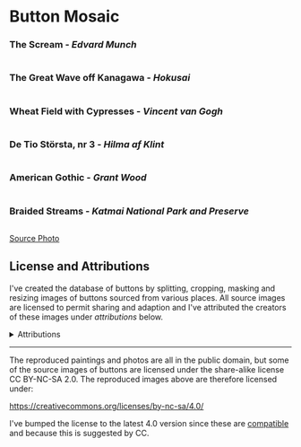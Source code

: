 # Button Mosaic

### The Scream - *Edvard Munch*

<div about="output_images/the-scream.jpg">
  <img src="output_images/the-scream.jpg" alt title="38888 buttons" />
  <a rel="license" href="https://creativecommons.org/licenses/by-nc-sa/4.0/"></a>
</div>

### The Great Wave off Kanagawa - *Hokusai*

<div about="output_images/great-wave-off-kanagawa.jpg">
  <img src="output_images/great-wave-off-kanagawa.jpg" alt title="17403 buttons" />
  <a rel="license" href="https://creativecommons.org/licenses/by-nc-sa/4.0/"></a>
</div>

### Wheat Field with Cypresses - *Vincent van Gogh*

<div about="output_images/wheat-field-with-cypresses.jpg">
	<img src="output_images/wheat-field-with-cypresses.jpg" alt title="16868 buttons" />
	<a rel="license" href="https://creativecommons.org/licenses/by-nc-sa/4.0/"></a>
</div>

### De Tio Största, nr 3 - *Hilma af Klint*

<div about="output_images/de-tio-största-nr-3.jpg">
	<img src="output_images/de-tio-största-nr-3.jpg" alt title="30852 buttons" />
	<a rel="license" href="https://creativecommons.org/licenses/by-nc-sa/4.0/"></a>
</div>

### American Gothic - *Grant Wood*

<div about="output_images/american-gothic.jpg">
  <img src="output_images/american-gothic.jpg" alt title="17502 buttons"/>
  <a rel="license" href="https://creativecommons.org/licenses/by-nc-sa/4.0/"></a>
</div>

### Braided Streams - *Katmai National Park and Preserve*

<div about="output_images/braided-streams.jpg">
	<img src="output_images/braided-streams.jpg" alt title="24675 buttons" />
	<a rel="license" href="https://creativecommons.org/licenses/by-nc-sa/4.0/"></a>
</div>

[Source Photo](https://www.flickr.com/photos/katmainps/43417091514)

## License and Attributions

I've created the database of buttons by splitting, cropping, masking and resizing images of buttons sourced from various places. All source images are licensed to permit sharing and adaption and I've attributed the creators of these images under *attributions* below.

<details><summary>Attributions</summary>
<br/>
<p>I've sourced the images of buttons from the following creators:</p>

<pre>
Creator: <a href="https://www.flickr.com/people/93410621@N05">https://www.flickr.com/people/93410621@N05</a>
License: <a href="https://creativecommons.org/licenses/by-nc-sa/2.0/">https://creativecommons.org/licenses/by-nc-sa/2.0/</a>
</pre>
<pre> 
Creator: <a href="https://www.flickr.com/people/106074308@N06/">https://www.flickr.com/people/106074308@N06/</a>
License: <a href="https://creativecommons.org/licenses/by/2.0/">https://creativecommons.org/licenses/by/2.0/</a>
</pre>
<pre> 
Creator: <a href="https://www.flickr.com/people/volvob12b/">https://www.flickr.com/people/volvob12b/</a>
License: <a href="https://creativecommons.org/publicdomain/zero/1.0/">https://creativecommons.org/publicdomain/zero/1.0/</a>
</pre>
<pre> 
Creator: <a href="https://www.flickr.com/people/twenty_questions">https://www.flickr.com/people/twenty_questions</a>
License: <a href="https://creativecommons.org/licenses/by-nc/2.0/">https://creativecommons.org/licenses/by-nc/2.0/</a>
</pre>
<pre> 
Creator: <a href="https://www.flickr.com/people/markmorgantrinidad">https://www.flickr.com/people/markmorgantrinidad</a>
License: <a href="https://creativecommons.org/licenses/by/2.0/">https://creativecommons.org/licenses/by/2.0/</a>
</pre>
<pre> 
Creator: <a href="https://www.flickr.com/people/presley_m/">https://www.flickr.com/people/presley_m/</a>
License: <a href="https://creativecommons.org/licenses/by-nc-sa/2.0/">https://creativecommons.org/licenses/by-nc-sa/2.0/</a>
</pre>
<pre> 
Creator: <a href="https://www.flickr.com/people/130331218@N03/">https://www.flickr.com/people/130331218@N03/</a>
License: <a href="https://creativecommons.org/licenses/by-nc-sa/2.0/">https://creativecommons.org/licenses/by-nc-sa/2.0/</a>
</pre>
<pre> 
Creator: <a href="https://www.flickr.com/people/mag3737/">https://www.flickr.com/people/mag3737/</a>
License: <a href="https://creativecommons.org/licenses/by-nc-sa/2.0/">https://creativecommons.org/licenses/by-nc-sa/2.0/</a>
</pre>
<pre> 
Creator: <a href="https://www.flickr.com/people/deanhochman/">https://www.flickr.com/people/deanhochman/</a>
License: <a href="https://creativecommons.org/licenses/by/2.0/">https://creativecommons.org/licenses/by/2.0/</a>
</pre>
<pre> 
Creator: <a href="https://www.flickr.com/people/littlelixie/">https://www.flickr.com/people/littlelixie/</a>
License: <a href="https://creativecommons.org/licenses/by-nc/2.0/">https://creativecommons.org/licenses/by-nc/2.0/</a>
</pre>
<pre> 
Creator: <a href="https://www.flickr.com/people/obd-design">https://www.flickr.com/people/obd-design</a>
License: <a href="https://creativecommons.org/licenses/by-nc-sa/2.0/">https://creativecommons.org/licenses/by-nc-sa/2.0/</a>
</pre>
<pre> 
Creator: <a href="https://www.pexels.com/">https://www.pexels.com/</a>
License: <a href="https://creativecommons.org/publicdomain/zero/1.0/">https://creativecommons.org/publicdomain/zero/1.0/</a>
</pre>
<pre> 
Creator: <a href="https://pikrepo.com/">https://pikrepo.com/</a>
License: <a href="https://creativecommons.org/publicdomain/zero/1.0/">https://creativecommons.org/publicdomain/zero/1.0/</a>
</pre>
<pre> 
Creator: <a href="https://pixabay.com/">https://pixabay.com/</a>
License: <a href="https://creativecommons.org/publicdomain/zero/1.0/">https://creativecommons.org/publicdomain/zero/1.0/</a>
</pre>
<pre> 
Creator: <a href="https://pixbay.com/">https://pixbay.com/</a>
License: <a href="https://creativecommons.org/publicdomain/zero/1.0/">https://creativecommons.org/publicdomain/zero/1.0/</a>
</pre>
<pre> 
Creator: <a href="https://pixnio.com/">https://pixnio.com/</a>
License: <a href="https://creativecommons.org/publicdomain/zero/1.0/">https://creativecommons.org/publicdomain/zero/1.0/</a>
</pre>
<pre> 
Creator: <a href="http://www.readyelements.com/">http://www.readyelements.com/</a>
License: <a href="https://creativecommons.org/publicdomain/zero/1.0/">https://creativecommons.org/publicdomain/zero/1.0/</a>
</pre>
<pre> 
Creator: <a href="https://www.flickr.com/people/salvagenation">https://www.flickr.com/people/salvagenation</a>
License: <a href="https://creativecommons.org/licenses/by-nc-sa/2.0/">https://creativecommons.org/licenses/by-nc-sa/2.0/</a>
</pre>
<pre> 
Creator: <a href="https://www.flickr.com/people/14903992@N08">https://www.flickr.com/people/14903992@N08</a>
License: <a href="https://creativecommons.org/licenses/by-nc/2.0/">https://creativecommons.org/licenses/by-nc/2.0/</a>
</pre>
<pre> 
Creator: <a href="https://www.flickr.com/people/shellysblogger/">https://www.flickr.com/people/shellysblogger/</a>
License: <a href="https://creativecommons.org/licenses/by-nc-sa/2.0/">https://creativecommons.org/licenses/by-nc-sa/2.0/</a>
</pre>
<pre> 
Creator: <a href="https://www.flickr.com/people/thevintagesailor/">https://www.flickr.com/people/thevintagesailor/</a>
License: <a href="https://creativecommons.org/licenses/by-nc/2.0/">https://creativecommons.org/licenses/by-nc/2.0/</a>
</pre>
<pre> 
Creator: <a href="https://www.flickr.com/people/23882161@N03/">https://www.flickr.com/people/23882161@N03/</a>
License: <a href="https://creativecommons.org/licenses/by-nc/2.0/">https://creativecommons.org/licenses/by-nc/2.0/</a>
</pre>
<pre> 
Creator: <a href="https://www.flickr.com/people/welshkaren">https://www.flickr.com/people/welshkaren</a>
License: <a href="https://creativecommons.org/licenses/by-nc/2.0/">https://creativecommons.org/licenses/by-nc/2.0/</a>
</pre>
<pre> 
Creator: <a href="https://www.flickr.com/people/30478819@N08/">https://www.flickr.com/people/30478819@N08/</a>
License: <a href="https://creativecommons.org/licenses/by/2.0/">https://creativecommons.org/licenses/by/2.0/</a>
</pre>
</details>

___

The reproduced paintings and photos are all in the public domain, but some of the source images of buttons are licensed under the share-alike license CC BY-NC-SA 2.0. The reproduced images above are therefore licensed under:

<https://creativecommons.org/licenses/by-nc-sa/4.0/>

I've bumped the license to the latest 4.0 version since these are [compatible](https://creativecommons.org/share-your-work/licensing-considerations/compatible-licenses/) and because this is suggested by CC.